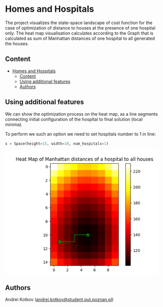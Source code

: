 # Homes and Hospitals
The project visualizes the state-space landscape of cost function for the case of optimization of distance to houses at the presence of one hospital only.
The heat map visualisation calculates according to the Graph that is calculated as sum of Manhattan distances of  one hospital to all generated the houses.

## Content
- [Homes and Hospitals](#homes-and-hospitals)
  - [Content](#content)
  - [Using additional features](#using-additional-features)
  - [Authors](#authors)

## Using additional features
We can show the optimization process on the heat map, as a line segments connecting initial configuration of the hospital to final solution (local minima).

To perform we such an option we need to set hospitals number to 1 in line:
```python
s = Space(height=15, width=10, num_hospitals=1)
``` 

![Screenshot](screenshot.png)



## Authors
Andrei Kotkov (andrei.kotkov@student.put.poznan.pl)